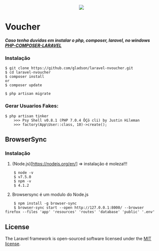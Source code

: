 <p align="center"><img src="https://laravel.com/assets/img/components/logo-laravel.svg"></p>

# Voucher

***Caso tenha duvidas em instalar o php, composer, laravel, no windows [PHP-COMPOSER-LARAVEL](https://gist.github.com/gladson/bfd863cb88d66f84b2fde8929265553a#file-composer_laravel-md)***

### Instalação

```shell
$ git clone https://github.com/gladson/laravel-nvoucher.git
$ cd laravel-nvoucher
$ composer install
or
$ composer update

$ php artisan migrate
```

### Gerar Usuarios Fakes:

```shell
$ php artisan tinker
	>>> Psy Shell v0.8.1 (PHP 7.0.4 ÔÇö cli) by Justin Hileman
	>>> factory(App\User::class, 10)->create();
```

## BrowserSync

### Instalação

1. (Node.js)[https://nodejs.org/en/] => instalação é moleza!!!

```shell
	$ node -v
	$ v7.5.0
	$ npm -v
	$ 4.1.2
```

2. Browsersync é um modulo do Node.js

```shell
	$ npm install -g browser-sync
	$ browser-sync start --open http://127.0.0.1:8000/ --browser firefox --files 'app' 'resources' 'routes' 'database' 'public' '.env'
```

## License

The Laravel framework is open-sourced software licensed under the [MIT license](http://opensource.org/licenses/MIT).
